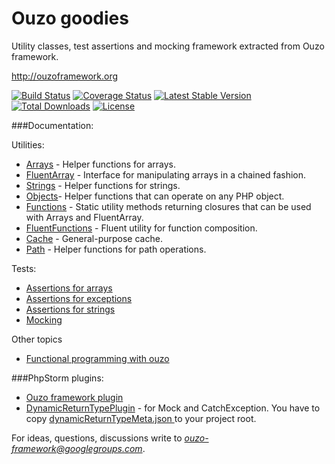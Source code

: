 Ouzo goodies
==============

Utility classes, test assertions and mocking framework extracted from Ouzo framework.

http://ouzoframework.org

[![Build Status](https://travis-ci.org/letsdrink/ouzo.png?branch=master)](https://travis-ci.org/letsdrink/ouzo)
[![Coverage Status](https://coveralls.io/repos/letsdrink/ouzo/badge.png)](https://coveralls.io/r/letsdrink/ouzo)
[![Latest Stable Version](https://poser.pugx.org/letsdrink/ouzo-goodies/v/stable.svg)](https://packagist.org/packages/letsdrink/ouzo-goodies)
[![Total Downloads](https://poser.pugx.org/letsdrink/ouzo-goodies/downloads.svg)](https://packagist.org/packages/letsdrink/ouzo-goodies)
[![License](https://poser.pugx.org/letsdrink/ouzo-goodies/license.svg)](https://packagist.org/packages/letsdrink/ouzo-goodies)

###Documentation:

Utilities:
* [Arrays](https://github.com/letsdrink/ouzo/wiki/Arrays) - Helper functions for arrays.
* [FluentArray](https://github.com/letsdrink/ouzo/wiki/FluentArray) - Interface for manipulating arrays in a chained fashion.
* [Strings](https://github.com/letsdrink/ouzo/wiki/Strings) - Helper functions for strings.
* [Objects](https://github.com/letsdrink/ouzo/wiki/Objects)- Helper functions that can operate on any PHP object.
* [Functions](https://github.com/letsdrink/ouzo/wiki/Functions) - Static utility methods returning closures that can be used with Arrays and FluentArray.
* [FluentFunctions](https://github.com/letsdrink/ouzo/wiki/FluentFunctions) - Fluent utility for function composition.
* [Cache](https://github.com/letsdrink/ouzo/wiki/Cache) - General-purpose cache.
* [Path](https://github.com/letsdrink/ouzo/wiki/Path) - Helper functions for path operations.

Tests:
* [Assertions for arrays](https://github.com/letsdrink/ouzo/wiki/Tests#array-assertions)
* [Assertions for exceptions](https://github.com/letsdrink/ouzo/wiki/Tests#exception-assertions)
* [Assertions for strings](https://github.com/letsdrink/ouzo/wiki/Tests#string-assertions)
* [Mocking](https://github.com/letsdrink/ouzo/wiki/Tests#mocking)

Other topics
* [Functional programming with ouzo](https://github.com/letsdrink/ouzo/wiki/Functional-programming-with-ouzo)

###PhpStorm plugins:
 * [Ouzo framework plugin](http://plugins.jetbrains.com/plugin/7565?pr=)
 * [DynamicReturnTypePlugin](http://plugins.jetbrains.com/plugin/7251) - for Mock and CatchException. You have to copy [dynamicReturnTypeMeta.json ](https://github.com/letsdrink/ouzo/blob/master/dynamicReturnTypeMeta.json) to your project root.

For ideas, questions, discussions write to *ouzo-framework@googlegroups.com*.
